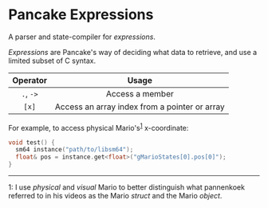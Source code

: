 # Pancake Expressions

A parser and state-compiler for *expressions*.

*Expressions* are Pancake's way of deciding what data to retrieve,
and use a limited subset of C syntax.

Operator | Usage                                        |
:-------:|:--------------------------------------------:|
`.`, `->`| Access a member                              |
`[x]`    | Access an array index from a pointer or array|

For example, to access physical Mario's<sup><a href="#note-1">1</a></sup> x-coordinate:
```c++
void test() {
  sm64 instance("path/to/libsm64");
  float& pos = instance.get<float>("gMarioStates[0].pos[0]");
}
```
---
<span id="note-1">1</span>: I use *physical* and *visual* Mario to better distinguish what pannenkoek referred to in his videos as the Mario *struct* and the Mario *object*. 